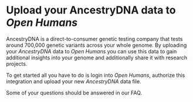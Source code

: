 # Upload your AncestryDNA data to *Open Humans*
AncestryDNA is a direct-to-consumer genetic testing company that tests around
700,000 genetic variants across your whole genome.
By uploading your *AncestryDNA* data to *Open Humans* you can use this data to gain
additional insights into your genome and additionally share
it with research projects.

To get started all you have to do is login into *Open Humans*, authorize this
integration and upload your new *AncestryDNA* data file.  

Some of your questions should be answered in our FAQ.
